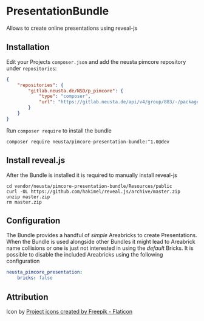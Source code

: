 # PresentationBundle

Allows to create online presentations using reveal-js

## Installation

Edit your Projects `composer.json` and add the neusta pimcore repository under `repositories`:
```json
{
    "repositories": {
        "gitlab.neusta.de/NSD/p_pimcore": {
            "type": "composer",
            "url": "https://gitlab.neusta.de/api/v4/group/883/-/packages/composer/packages.json"
        }
    }
}
```

Run `composer require` to install the bundle
```
composer require neusta/pimcore-presentation-bundle:^1.0@dev
```

## Install reveal.js

After the Bundle is installed it is required to manually install reveal-js

```shell
cd vendor/neusta/pimcore-presentation-bundle/Resources/public
curl -OL https://github.com/hakimel/reveal.js/archive/master.zip
unzip master.zip
rm master.zip
```

## Configuration

The Bundle provides a handful of _simple_ Areabricks to create Presentations. When the Bundle is used alongside other Bundles it might lead to Areabrick name collisions or one is just not interested in using the _default_ Bricks. It is possible to disable the included Areabricks using the following configuration

```yaml
neusta_pimcore_presentation:
    bricks: false
```

## Attribution

Icon by <a href="https://www.flaticon.com/free-icons/project" title="project icons">Project icons created by Freepik - Flaticon</a>
